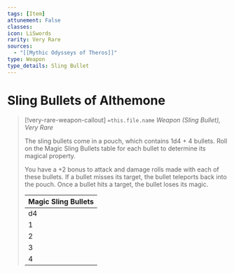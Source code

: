 ```yaml
---
tags: [Item]
attunement: False
classes: 
icon: LiSwords
rarity: Very Rare
sources:
  - "[[Mythic Odysseys of Theros]]"
type: Weapon
type_details: Sling Bullet
---
```

# Sling Bullets of Althemone
>[!very-rare-weapon-callout] `=this.file.name`
>*Weapon (Sling Bullet), Very Rare*
>
>The sling bullets come in a pouch, which contains 1d4 + 4 bullets. Roll on the Magic Sling Bullets table for each bullet to determine its magical property.
>
>You have a +2 bonus to attack and damage rolls made with each of these bullets. If a bullet misses its target, the bullet teleports back into the pouch. Once a bullet hits a target, the bullet loses its magic.
>
>
>
>| Magic Sling Bullets |
>| --- |
>| d4 | Bullet |
>| 1 | **Banishment.** A creature that takes damage from this bullet must succeed on a DC 15 Charisma saving throw or be banished as though affected by the [[Banishment]] spell. |
>| 2 | **Fulguration.** On a hit, this bullet deals an extra 2d8 lightning damage to its target. All other creatures within 10 feet of the target must each succeed on a DC 15 Constitution saving throw or take 1d8 thunder damage. |
>| 3 | **Stunning.** On a hit, this bullet deals an extra 1d10 force damage, and the target is stunned until the end of your next turn. |
>| 4 | **Tracking.** A creature that takes damage from this bullet is marked with a glowing rune where the bullet hit. The mark lasts 24 hours. While the creature is marked, you always know the direction to it. |
>
>
